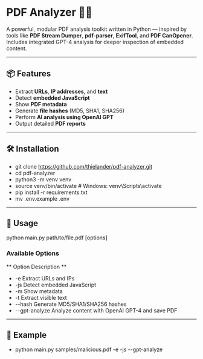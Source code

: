 # PDF Analyzer 🕵️‍♂️

A powerful, modular PDF analysis toolkit written in Python — inspired by tools like **PDF Stream Dumper**, **pdf-parser**, **ExifTool**, and **PDF CanOpener**. Includes integrated GPT-4 analysis for deeper inspection of embedded content.

---

## 📦 Features

- Extract **URLs**, **IP addresses**, and **text**
- Detect **embedded JavaScript**
- Show **PDF metadata**
- Generate **file hashes** (MD5, SHA1, SHA256)
- Perform **AI analysis using OpenAI GPT**
- Output detailed **PDF reports**

---

## 🛠 Installation

- git clone https://github.com/thielander/pdf-analyzer.git
- cd pdf-analyzer
- python3 -m venv venv
- source venv/bin/activate  # Windows: venv\Scripts\activate
- pip install -r requirements.txt
- mv .env.example .env

---

## 🚀 Usage

python main.py path/to/file.pdf [options]

### Available Options

** Option	Description **
- -e	Extract URLs and IPs
- -js	Detect embedded JavaScript
- -m	Show metadata
- -t	Extract visible text
- --hash	Generate MD5/SHA1/SHA256 hashes
- --gpt-analyze	Analyze content with OpenAI GPT-4 and save PDF

---

## 📄 Example

- python main.py samples/malicious.pdf -e -js --gpt-analyze
